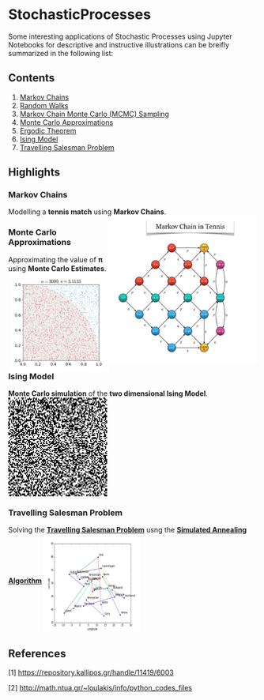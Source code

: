 # StochasticProcesses
Some interesting applications of Stochastic Processes using Jupyter Notebooks for descriptive and instructive illustrations can be breifly summarized in the following list:

## Contents
<OL>
  <LI><a href="Notebooks/MarkovChains.ipynb">Markov Chains</a></LI>
  <LI><a href="Notebooks/RandomWalk.ipynb">Random Walks</a></LI>
  <LI><a href="Notebooks/MarkovChainMonteCarloSampling.ipynb">Markov Chain Monte Carlo (MCMC) Sampling</a></LI>
  <LI><a href="Notebooks/MonteCarloApproximations.ipynb">Monte Carlo Approximations</a></LI>
  <LI><a href="Notebooks/ErgodicTheorem.ipynb">Ergodic Theorem</a></LI>
  <LI><a href="Notebooks/IsingModel.ipynb">Ising Model</a></LI>
  <LI><a href="Notebooks/TravellingSalesmanProblem.ipynb">Travelling Salesman Problem</a></LI>
</OL>

## Highlights

### Markov Chains
Modelling a <B>tennis match</B> using <B>Markov Chains</B>.
<img style="float: right;" src="Images/MarkovChainTennis.jpg" width="300" height="300" align="middle">

### Monte Carlo Approximations
<P>Approximating the value of 𝛑 using <B>Monte Carlo Estimates</B>. <img src="Images/MCMCApproximatingPi.gif" width="200" height="200" align="middle" style="float:right"> </P>

### Ising Model 
<B>Monte Carlo simulation</B> of the <B>two dimensional Ising Model</B>. <img src="Images/Ising2D.gif" width="200" height="200" align="middle">

### Travelling Salesman Problem
Solving the <B>[Travelling Salesman Problem](https://en.wikipedia.org/wiki/Travelling_salesman_problem)</B> usng the <B>[Simulated Annealing Algorithm](https://en.wikipedia.org/wiki/Simulated_annealing)</B><RIGHT><img src="Images/TSPEurope.gif" width="200" height="200" align="middle">

## References
[1] https://repository.kallipos.gr/handle/11419/6003
  
[2] http://math.ntua.gr/~loulakis/info/python_codes_files
